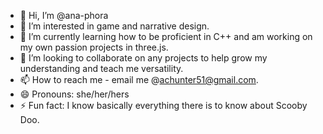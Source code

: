 - 👋 Hi, I’m @ana-phora
- 👀 I’m interested in game and narrative design.
- 🌱 I’m currently learning how to be proficient in C++ and am working on my own passion projects in three.js.
- 💞️ I’m looking to collaborate on any projects to help grow my understanding and teach me versatility.
- 📫 How to reach me - email me @achunter51@gmail.com.
- 😄 Pronouns: she/her/hers
- ⚡ Fun fact: I know basically everything there is to know about Scooby Doo.

<!---
ana-phora/ana-phora is a ✨ special ✨ repository because its `README.md` (this file) appears on your GitHub profile.
You can click the Preview link to take a look at your changes.
--->
